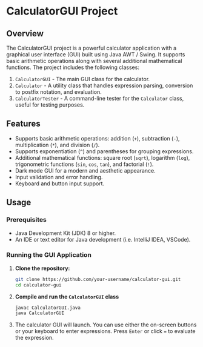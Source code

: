 # CalculatorGUI Project

## Overview

The CalculatorGUI project is a powerful calculator application with a graphical user interface (GUI) built using Java AWT / Swing. It supports basic arithmetic operations along with several additional mathematical functions. The project includes the following classes:

1. `CalculatorGUI` - The main GUI class for the calculator.
2. `Calculator` - A utility class that handles expression parsing, conversion to postfix notation, and evaluation.
3. `CalculatorTester` - A command-line tester for the `Calculator` class, useful for testing purposes.

## Features

- Supports basic arithmetic operations: addition (`+`), subtraction (`-`), multiplication (`*`), and division (`/`).
- Supports exponentiation (`^`) and parentheses for grouping expressions.
- Additional mathematical functions: square root (`sqrt`), logarithm (`log`), trigonometric functions (`sin`, `cos`, `tan`), and factorial (`!`).
- Dark mode GUI for a modern and aesthetic appearance.
- Input validation and error handling.
- Keyboard and button input support.

## Usage

### Prerequisites

- Java Development Kit (JDK) 8 or higher.
- An IDE or text editor for Java development (i.e. IntelliJ IDEA, VSCode).

### Running the GUI Application

1. **Clone the repository:**
   ```bash
   git clone https://github.com/your-username/calculator-gui.git
   cd calculator-gui

2. **Compile and run the `CalculatorGUI` class**
    ```bash
    javac CalculatorGUI.java
    java CalculatorGUI

3. The calculator GUI will launch. You can use either the on-screen buttons or your keyboard to enter expressions. Press `Enter` or click `=` to evaluate the expression.
